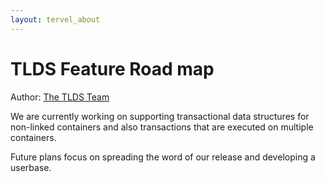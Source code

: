 ```yaml
---
layout: tervel_about
---
```


# TLDS Feature Road map

Author: [The TLDS Team](bio.html)

We are currently working on supporting transactional data structures for non-linked containers and also transactions that are executed on multiple containers.

Future plans focus on spreading the word of our release and developing a userbase.
